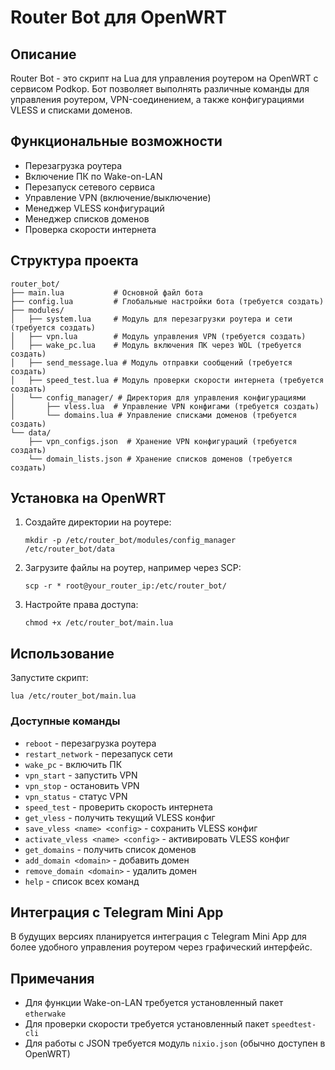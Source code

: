 # Router Bot для OpenWRT

## Описание
Router Bot - это скрипт на Lua для управления роутером на OpenWRT с сервисом Podkop. Бот позволяет выполнять различные команды для управления роутером, VPN-соединением, а также конфигурациями VLESS и списками доменов.

## Функциональные возможности
- Перезагрузка роутера
- Включение ПК по Wake-on-LAN
- Перезапуск сетевого сервиса
- Управление VPN (включение/выключение)
- Менеджер VLESS конфигураций
- Менеджер списков доменов
- Проверка скорости интернета

## Структура проекта
```
router_bot/
├── main.lua           # Основной файл бота
├── config.lua         # Глобальные настройки бота (требуется создать)
├── modules/
│   ├── system.lua     # Модуль для перезагрузки роутера и сети (требуется создать)
│   ├── vpn.lua        # Модуль управления VPN (требуется создать)
│   ├── wake_pc.lua    # Модуль включения ПК через WOL (требуется создать)
│   ├── send_message.lua # Модуль отправки сообщений (требуется создать)
│   ├── speed_test.lua # Модуль проверки скорости интернета (требуется создать)
│   └── config_manager/ # Директория для управления конфигурациями
│       ├── vless.lua  # Управление VPN конфигами (требуется создать)
│       └── domains.lua # Управление списками доменов (требуется создать)
└── data/
    ├── vpn_configs.json  # Хранение VPN конфигураций (требуется создать)
    └── domain_lists.json # Хранение списков доменов (требуется создать)
```

## Установка на OpenWRT
1. Создайте директории на роутере:
   ```
   mkdir -p /etc/router_bot/modules/config_manager /etc/router_bot/data
   ```

2. Загрузите файлы на роутер, например через SCP:
   ```
   scp -r * root@your_router_ip:/etc/router_bot/
   ```

3. Настройте права доступа:
   ```
   chmod +x /etc/router_bot/main.lua
   ```

## Использование
Запустите скрипт:
```
lua /etc/router_bot/main.lua
```

### Доступные команды
- `reboot` - перезагрузка роутера
- `restart_network` - перезапуск сети
- `wake_pc` - включить ПК
- `vpn_start` - запустить VPN
- `vpn_stop` - остановить VPN
- `vpn_status` - статус VPN
- `speed_test` - проверить скорость интернета
- `get_vless` - получить текущий VLESS конфиг
- `save_vless <name> <config>` - сохранить VLESS конфиг
- `activate_vless <name> <config>` - активировать VLESS конфиг
- `get_domains` - получить список доменов
- `add_domain <domain>` - добавить домен
- `remove_domain <domain>` - удалить домен
- `help` - список всех команд

## Интеграция с Telegram Mini App

В будущих версиях планируется интеграция с Telegram Mini App для более удобного управления роутером через графический интерфейс.

## Примечания
- Для функции Wake-on-LAN требуется установленный пакет `etherwake`
- Для проверки скорости требуется установленный пакет `speedtest-cli`
- Для работы с JSON требуется модуль `nixio.json` (обычно доступен в OpenWRT)
